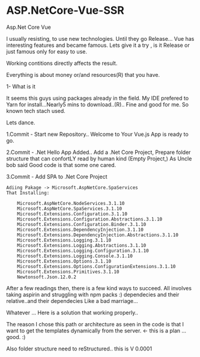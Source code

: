 # ASP.NetCore-Vue-SSR
Asp.Net Core Vue

I usually resisting, to use new technologies. Until they go Release... Vue has interesting features and became famous. Lets give it a try , is it Release or just famous only for easy to use.

Working contitions directly affects the result.

Everything is about money or/and resources(R) that you have.

1- What is it

It seems this guys using packages already in the field. My IDE prefered to Yarn for install...Nearly5 mins to download..(R).. Fine and good for me.
So known tech stach used.

Lets dance.

1.Commit - Start new Repository.. Welcome to Your Vue.js App is ready to go.

2.Commit - .Net Hello App Added.. Add a .Net Core Project, Prepare folder structure that can confortLY read by human kind (Empty Project,) As Uncle bob said Good code is that some one cared.

3.Commit - Add SPA to .Net Core Project



	Adiing Pakage -> Microsoft.AspNetCore.SpaServices
	That Installing: 

		Microsoft.AspNetCore.NodeServices.3.1.10
		Microsoft.AspNetCore.SpaServices.3.1.10
		Microsoft.Extensions.Configuration.3.1.10
		Microsoft.Extensions.Configuration.Abstractions.3.1.10
		Microsoft.Extensions.Configuration.Binder.3.1.10
		Microsoft.Extensions.DependencyInjection.3.1.10
		Microsoft.Extensions.DependencyInjection.Abstractions.3.1.10
		Microsoft.Extensions.Logging.3.1.10
		Microsoft.Extensions.Logging.Abstractions.3.1.10
		Microsoft.Extensions.Logging.Configuration.3.1.10
		Microsoft.Extensions.Logging.Console.3.1.10
		Microsoft.Extensions.Options.3.1.10
		Microsoft.Extensions.Options.ConfigurationExtensions.3.1.10
		Microsoft.Extensions.Primitives.3.1.10
		Newtonsoft.Json.12.0.2


After a few readings then, there is a few kind ways to succeed.
 All  involves taking aspirin and struggling with npm packs :) dependecies and their relative..and their dependecies
Like a bad marriage...

Whatever ... Here is a solution that working properly..

The reason I chose this path or architecture as seen in the code is that I want to get the templates dynamically from the server. <- this is a plan ... good. :)

Also folder structure need to reStructured.. 
this is V 0.0001


